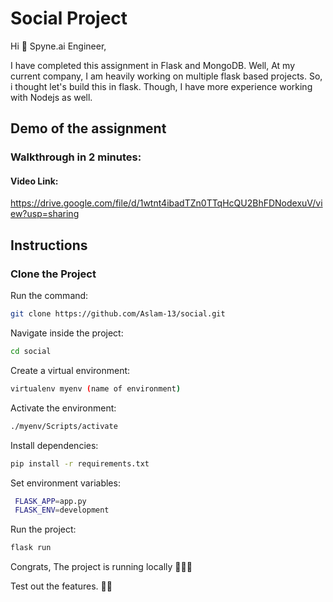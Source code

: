 # Social Project

Hi 👋 Spyne.ai Engineer,

I have completed this assignment in Flask and MongoDB.
Well, At my current company, I am heavily working on multiple flask based projects. So, i thought let's build this in flask. Though, I have more experience working with Nodejs as well.

## Demo of the assignment
### Walkthrough in 2 minutes:
 
 #### Video Link:
 https://drive.google.com/file/d/1wtnt4ibadTZn0TTqHcQU2BhFDNodexuV/view?usp=sharing

## Instructions

### Clone the Project

Run the command:

```bash
git clone https://github.com/Aslam-13/social.git
``` 

Navigate inside the project:
```bash
cd social
```

Create a virtual environment:
```bash
virtualenv myenv (name of environment)
```

Activate the environment:
```bash
./myenv/Scripts/activate
```

Install dependencies:
```bash
pip install -r requirements.txt
```

Set environment variables:

```bash
 FLASK_APP=app.py
 FLASK_ENV=development
```

Run the project:
```bash
flask run
```
Congrats, The project is running locally 🎉🥳🎊

Test out the features. 🙌🏼
